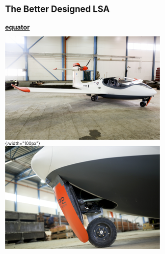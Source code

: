 # The Better Designed LSA #
## [equator](https://www.equatoraircraft.com/) ##
![equator](https://github.com/chaosign/LEAP/blob/master/similar_lsa/052A4065m.jpg){:width="100px"}
![equator](https://github.com/chaosign/LEAP/blob/master/similar_lsa/052A4205m.jpg)
